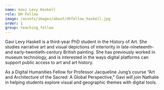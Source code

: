 ```yaml
---
name: Gavi Levy Haskell
role: DH Fellow
image: /assets/images/about/dhfellow_haskell.jpg
order: 1
group: teaching_fellow
---
```

Gavi Levy Haskell is a third-year PhD student in the History of Art. She studies narrative art and visual depictions of interiority in late-nineteenth- and early-twentieth-century British painting. She has previously worked in museum technology, and is interested in the ways digital platforms can support public access to art and art history. 

As a Digital Humanities Fellow for Professor Jacqueline Jung’s course “Art and Architecture of the Sacred: A Global Perspective," Gavi will join Nathalie in helping students explore visual and geographic themes with digital tools.